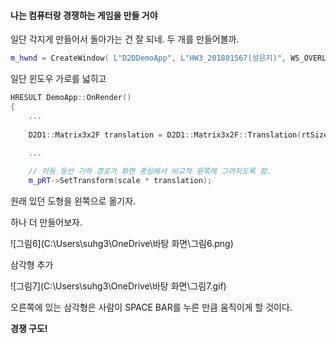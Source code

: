 #### 나는 컴퓨터랑 경쟁하는 게임을 만들 거야

일단 각지게 만들어서 돌아가는 건 잘 되네. 두 개를 만들어볼까.



```c++
m_hwnd = CreateWindow( L"D2DDemoApp", L"HW3_201801567(성은지)", WS_OVERLAPPEDWINDOW, CW_USEDEFAULT, CW_USEDEFAULT, 1024, 512, NULL, NULL, HINST_THISCOMPONENT, this);
```

일단 윈도우 가로를 넓히고



```c++
HRESULT DemoApp::OnRender()
{
	...
        
    D2D1::Matrix3x2F translation = D2D1::Matrix3x2F::Translation(rtSize.width / 4, rtSize.height / 2);
    
    ...

	// 이동 동선 기하 경로가 화면 중심에서 비교적 왼쪽에 그려지도록 함.
	m_pRT->SetTransform(scale * translation);
```

원래 있던 도형을 왼쪽으로 옮기자.



하나 더 만들어보자.

![그림6](C:\Users\suhg3\OneDrive\바탕 화면\그림6.png)



삼각형 추가

![그림7](C:\Users\suhg3\OneDrive\바탕 화면\그림7.gif)



오른쪽에 있는 삼각형은 사람이 SPACE BAR를 누른 만큼 움직이게 할 것이다.

**경쟁 구도!**



